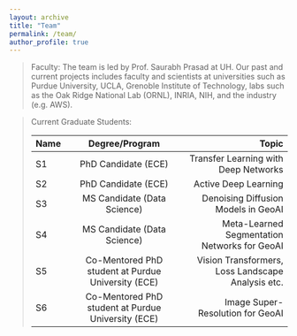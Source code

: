 ```yaml
---
layout: archive
title: "Team"
permalink: /team/
author_profile: true
---
```


> Faculty:
> The team is led by Prof. Saurabh Prasad at UH. Our past and current projects includes faculty and scientists at universities such as Purdue University, UCLA, Grenoble Institute of Technology, labs such as the Oak Ridge National Lab (ORNL), INRIA, NIH, and the industry (e.g. AWS). 

> Current Graduate Students:
>
> | Name       | Degree/Program           | Topic  |
> | ------------- |:-------------:| -----:|
> | S1      | PhD Candidate (ECE) | Transfer Learning with Deep Networks |
> | S2      | PhD Candidate (ECE) |   Active Deep Learning | 
> | S3      | MS Candidate (Data Science)  |  Denoising Diffusion Models in GeoAI |
> | S4      | MS Candidate (Data Science)  |  Meta-Learned Segmentation Networks for GeoAI |
> | S5      | Co-Mentored PhD student at Purdue University (ECE)  |  Vision Transformers, Loss Landscape Analysis etc. |
> | S6      | Co-Mentored PhD student at Purdue University (ECE)  |  Image Super-Resolution for GeoAI |




